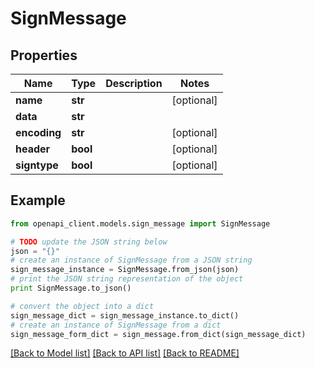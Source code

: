 # SignMessage


## Properties
Name | Type | Description | Notes
------------ | ------------- | ------------- | -------------
**name** | **str** |  | [optional] 
**data** | **str** |  | 
**encoding** | **str** |  | [optional] 
**header** | **bool** |  | [optional] 
**signtype** | **bool** |  | [optional] 

## Example

```python
from openapi_client.models.sign_message import SignMessage

# TODO update the JSON string below
json = "{}"
# create an instance of SignMessage from a JSON string
sign_message_instance = SignMessage.from_json(json)
# print the JSON string representation of the object
print SignMessage.to_json()

# convert the object into a dict
sign_message_dict = sign_message_instance.to_dict()
# create an instance of SignMessage from a dict
sign_message_form_dict = sign_message.from_dict(sign_message_dict)
```
[[Back to Model list]](../README.md#documentation-for-models) [[Back to API list]](../README.md#documentation-for-api-endpoints) [[Back to README]](../README.md)


